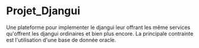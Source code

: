 # Projet_Djangui
Une plateforme pour implementer le djangui leur offrant les même services qu'offrent les djangui ordinaires et bien plus encore. La principale contrainte est l'utilisation d'une base de donnée oracle.
